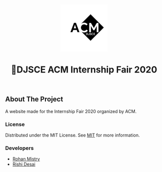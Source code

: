 
<!-- PROJECT LOGO -->
<br />
<p align="center">
  
  <img src="images/acm-logo2.png" alt="Logo" width="150" height="150">
  <h1 align="center">💼DJSCE ACM Internship Fair 2020</h1>
    <br/>
 
</p>






<!-- ABOUT THE PROJECT -->
## About The Project

A website made for the Internship Fair 2020 organized by ACM.




<!-- LICENSE -->
### License

Distributed under the MIT License. See [MIT](LICENSE) for more information.



### Developers

- [Rohan Mistry](https://github.com/rohan-mistry)
- [Rishi Desai](https://github.com/RishiDesai17)










